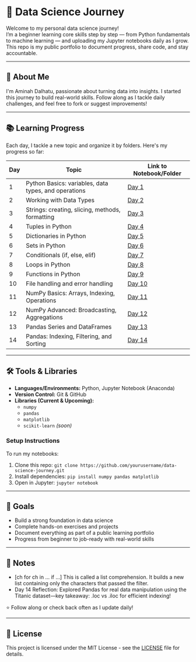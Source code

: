 # 🧠 Data Science Journey

Welcome to my personal data science journey!  
I’m a beginner learning core skills step by step — from Python fundamentals to machine learning — and uploading my Jupyter notebooks daily as I grow. This repo is my public portfolio to document progress, share code, and stay accountable.

---

## 👋 About Me
I'm Aminah Dalhatu, passionate about turning data into insights. I started this journey to build real-world skills. Follow along as I tackle daily challenges, and feel free to fork or suggest improvements!

---

## 📚 Learning Progress

Each day, I tackle a new topic and organize it by folders. Here's my progress so far:

| Day | Topic | Link to Notebook/Folder |
|-----|-------|-------------------------|
| 1   | Python Basics: variables, data types, and operations | [Day 1](Day1/Day1_Python_Basics.ipynb) |
| 2   | Working with Data Types | [Day 2](Day2/Day2_Data_Types.ipynb) |
| 3   | Strings: creating, slicing, methods, formatting | [Day 3](Day3/Day3_Strings.ipynb) |
| 4   | Tuples in Python | [Day 4](Day4/Day4_Tuples.ipynb) |
| 5   | Dictionaries in Python | [Day 5](Day5/Day5_Dictionaries.ipynb) |
| 6   | Sets in Python | [Day 6](Day6/Day6_Sets.ipynb) |
| 7   | Conditionals (if, else, elif) | [Day 7](Day7/Day7_Conditionals.ipynb) |
| 8   | Loops in Python | [Day 8](Day8/Day8_Loops.ipynb) |
| 9   | Functions in Python | [Day 9](Day9/Day9_Functions.ipynb) |
| 10  | File handling and error handling | [Day 10](Day10/Day10_File_Handling.ipynb) |
| 11  | NumPy Basics: Arrays, Indexing, Operations | [Day 11](Day11/Day11_NumPy_Basics.ipynb) |
| 12  | NumPy Advanced: Broadcasting, Aggregations | [Day 12](Day12/Day12_NumPy_Advanced.ipynb) |
| 13  | Pandas Series and DataFrames | [Day 13](Day13/Day13_Pandas_Series_DataFrames.ipynb) |
| 14  | Pandas: Indexing, Filtering, and Sorting | [Day 14](Day14/Day14_Pandas_Indexing_Filtering_Sorting.ipynb) |

---

## 🛠 Tools & Libraries

- **Languages/Environments:** Python, Jupyter Notebook (Anaconda)
- **Version Control:** Git & GitHub
- **Libraries (Current & Upcoming):**
  - `numpy`
  - `pandas`
  - `matplotlib`
  - `scikit-learn` *(soon)*

### Setup Instructions
To run my notebooks:
1. Clone this repo: `git clone https://github.com/yourusername/data-science-journey.git`
2. Install dependencies: `pip install numpy pandas matplotlib`
3. Open in Jupyter: `jupyter notebook`

---

## 🎯 Goals

- Build a strong foundation in data science
- Complete hands-on exercises and projects
- Document everything as part of a public learning portfolio
- Progress from beginner to job-ready with real-world skills

---

## 📝 Notes
- [ch for ch in ... if ...] This is called a list comprehension. It builds a new list containing only the characters that passed the filter.
- Day 14 Reflection: Explored Pandas for real data manipulation using the Titanic dataset—key takeaway: .loc vs .iloc for efficient indexing!

⭐ Follow along or check back often as I update daily!

---

## 📄 License
This project is licensed under the MIT License - see the [LICENSE](LICENSE) file for details.
